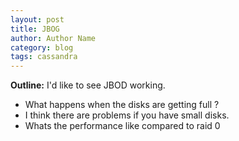 ```yaml
---
layout: post
title: JBOG
author: Author Name
category: blog
tags: cassandra
---
```


**Outline:** I'd like to see JBOD working. 

* What happens when the disks are getting full ? 
* I think there are problems if you have small disks. 
* Whats the performance like compared to raid 0
